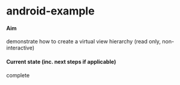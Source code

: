 android-example
===============
#### Aim
demonstrate how to create a virtual view hierarchy (read only, non-interactive)

#### Current state (inc. next steps if applicable)
complete
